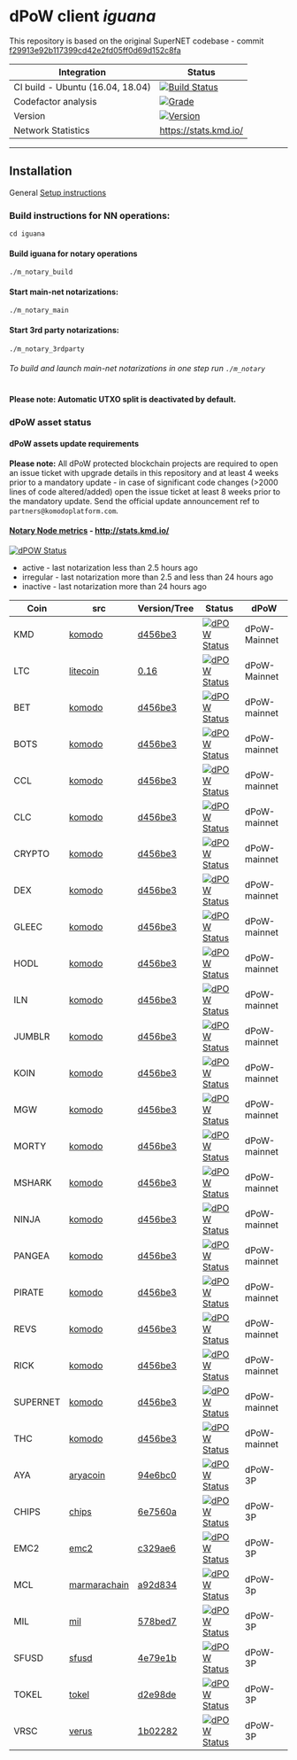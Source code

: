 # dPoW client _iguana_

This repository is based on the original SuperNET codebase - commit [f29913e92b117399cd42e2fd05ff0d69d152c8fa](https://github.com/ca333/SuperNET/commit/f29913e92b117399cd42e2fd05ff0d69d152c8fa)

Integration | Status 
-------------|------
CI build - Ubuntu (16.04, 18.04) | [![Build Status](https://github.com/komodoplatform/dpow/workflows/CI/badge.svg?maxAge=60)](https://github.com/KomodoPlatform/dPoW/actions)
Codefactor analysis | [![Grade](https://img.shields.io/codefactor/grade/github/komodoplatform/dpow)](https://www.codefactor.io/repository/github/komodoplatform/dpow)
Version | [![Version](https://img.shields.io/github/v/release/komodoplatform/dPoW)](https://github.com/KomodoPlatform/dPoW/releases)
Network Statistics | https://stats.kmd.io/

---


## Installation 

General [Setup instructions](https://docs.komodoplatform.com/notary/setup-Komodo-Notary-Node.html#setup-komodo-notary-node)

### Build instructions for NN operations:


`cd iguana`

#### Build iguana for notary operations
`./m_notary_build`

#### Start main-net notarizations:
`./m_notary_main`

#### Start 3rd party notarizations:
`./m_notary_3rdparty`


###### To build and launch main-net notarizations in one step run `./m_notary`

#

**Please note: Automatic UTXO split is deactivated by default.**

### dPoW asset status

#### dPoW assets update requirements

**Please note:** All dPoW protected blockchain projects are required to open an issue ticket with upgrade details in this repository and at least 4 weeks prior to a mandatory update - in case of significant code changes (>2000 lines of code altered/added) open the issue ticket at least 8 weeks prior to the mandatory update. Send the official update announcement ref to `partners@komodoplatform.com`.

#### [Notary Node metrics](http://stats.kmd.io/) - http://stats.kmd.io/

[![dPOW Status](https://badges.komodo.live/svg/date_badge.svg?maxAge=60)](https://komodostats.com)
* active - last notarization less than 2.5 hours ago
* irregular - last notarization more than 2.5 and less than 24 hours ago
* inactive - last notarization more than 24 hours ago

Coin | src | Version/Tree | Status | dPoW 
--------|------|---|------|------
KMD | [komodo](https://github.com/komodoplatform/komodo) | [d456be3](https://github.com/KomodoPlatform/komodo/tree/d456be35acd1f8584e1e4f971aea27bd0644d5c5) | [![dPOW Status](https://badges.komodo.live/svg/KMD_badge.svg?maxAge=60)](https://komodostats.com) | dPoW-Mainnet
LTC | [litecoin](https://github.com/litecoin-project/litecoin) | [0.16](https://github.com/litecoin-project/litecoin/tree/69fce744115a7d2889ff1b90e89582b83de405ad) | [![dPOW Status](https://badges.komodo.live/svg/KMD_badge.svg?maxAge=60)](https://komodostats.com) | dPoW-Mainnet
BET | [komodo](https://github.com/komodoplatform/komodo) | [d456be3](https://github.com/KomodoPlatform/komodo/tree/d456be35acd1f8584e1e4f971aea27bd0644d5c5) | [![dPOW Status](https://badges.komodo.live/svg/BET_badge.svg?maxAge=60)](https://komodostats.com) | dPoW-mainnet
BOTS | [komodo](https://github.com/komodoplatform/komodo) | [d456be3](https://github.com/KomodoPlatform/komodo/tree/d456be35acd1f8584e1e4f971aea27bd0644d5c5) | [![dPOW Status](https://badges.komodo.live/svg/BOTS_badge.svg?maxAge=60)](https://komodostats.com) | dPoW-mainnet
CCL | [komodo](https://github.com/komodoplatform/komodo) | [d456be3](https://github.com/KomodoPlatform/komodo/tree/d456be35acd1f8584e1e4f971aea27bd0644d5c5) | [![dPOW Status](https://badges.komodo.live/svg/CCL_badge.svg?maxAge=60)](https://komodostats.com) | dPoW-mainnet
CLC | [komodo](https://github.com/komodoplatform/komodo) | [d456be3](https://github.com/KomodoPlatform/komodo/tree/d456be35acd1f8584e1e4f971aea27bd0644d5c5) | [![dPOW Status](https://badges.komodo.live/svg/CLC_badge.svg?maxAge=60)](https://komodostats.com) | dPoW-mainnet
CRYPTO | [komodo](https://github.com/komodoplatform/komodo) | [d456be3](https://github.com/KomodoPlatform/komodo/tree/d456be35acd1f8584e1e4f971aea27bd0644d5c5) | [![dPOW Status](https://badges.komodo.live/svg/CRYPTO_badge.svg?maxAge=60)](https://komodostats.com) | dPoW-mainnet
DEX | [komodo](https://github.com/komodoplatform/komodo) | [d456be3](https://github.com/KomodoPlatform/komodo/tree/d456be35acd1f8584e1e4f971aea27bd0644d5c5) | [![dPOW Status](https://badges.komodo.live/svg/DEX_badge.svg?maxAge=60)](https://komodostats.com) | dPoW-mainnet
GLEEC | [komodo](https://github.com/komodoplatform/komodo) | [d456be3](https://github.com/KomodoPlatform/komodo/tree/d456be35acd1f8584e1e4f971aea27bd0644d5c5) | [![dPOW Status](https://badges.komodo.live/svg/GLEEC_badge.svg?maxAge=60)](https://komodostats.com) | dPoW-mainnet
HODL | [komodo](https://github.com/komodoplatform/komodo) | [d456be3](https://github.com/KomodoPlatform/komodo/tree/d456be35acd1f8584e1e4f971aea27bd0644d5c5) | [![dPOW Status](https://badges.komodo.live/svg/HODL_badge.svg?maxAge=60)](https://komodostats.com) | dPoW-mainnet
ILN | [komodo](https://github.com/komodoplatform/komodo) | [d456be3](https://github.com/KomodoPlatform/komodo/tree/d456be35acd1f8584e1e4f971aea27bd0644d5c5) | [![dPOW Status](https://badges.komodo.live/svg/ILN_badge.svg?maxAge=60)](https://komodostats.com) | dPoW-mainnet
JUMBLR | [komodo](https://github.com/komodoplatform/komodo) | [d456be3](https://github.com/KomodoPlatform/komodo/tree/d456be35acd1f8584e1e4f971aea27bd0644d5c5) | [![dPOW Status](https://badges.komodo.live/svg/JUMBLR_badge.svg?maxAge=60)](https://komodostats.com) | dPoW-mainnet
KOIN | [komodo](https://github.com/komodoplatform/komodo) | [d456be3](https://github.com/KomodoPlatform/komodo/tree/d456be35acd1f8584e1e4f971aea27bd0644d5c5) | [![dPOW Status](https://badges.komodo.live/svg/KOIN_badge.svg?maxAge=60)](https://komodostats.com) | dPoW-mainnet
MGW | [komodo](https://github.com/komodoplatform/komodo) | [d456be3](https://github.com/KomodoPlatform/komodo/tree/d456be35acd1f8584e1e4f971aea27bd0644d5c5) | [![dPOW Status](https://badges.komodo.live/svg/MGW_badge.svg?maxAge=60)](https://komodostats.com) | dPoW-mainnet
MORTY | [komodo](https://github.com/komodoplatform/komodo) | [d456be3](https://github.com/KomodoPlatform/komodo/tree/d456be35acd1f8584e1e4f971aea27bd0644d5c5) | [![dPOW Status](https://badges.komodo.live/svg/MORTY_badge.svg?maxAge=60)](https://komodostats.com) | dPoW-mainnet
MSHARK | [komodo](https://github.com/komodoplatform/komodo) | [d456be3](https://github.com/KomodoPlatform/komodo/tree/d456be35acd1f8584e1e4f971aea27bd0644d5c5) | [![dPOW Status](https://badges.komodo.live/svg/MSHARK_badge.svg?maxAge=60)](https://komodostats.com) | dPoW-mainnet
NINJA | [komodo](https://github.com/komodoplatform/komodo) | [d456be3](https://github.com/KomodoPlatform/komodo/tree/d456be35acd1f8584e1e4f971aea27bd0644d5c5) | [![dPOW Status](https://badges.komodo.live/svg/NINJA_badge.svg?maxAge=60)](https://komodostats.com) | dPoW-mainnet
PANGEA | [komodo](https://github.com/komodoplatform/komodo) | [d456be3](https://github.com/KomodoPlatform/komodo/tree/d456be35acd1f8584e1e4f971aea27bd0644d5c5) | [![dPOW Status](https://badges.komodo.live/svg/PANGEA_badge.svg?maxAge=60)](https://komodostats.com) | dPoW-mainnet
PIRATE | [komodo](https://github.com/komodoplatform/komodo) | [d456be3](https://github.com/KomodoPlatform/komodo/tree/d456be35acd1f8584e1e4f971aea27bd0644d5c5) | [![dPOW Status](https://badges.komodo.live/svg/PIRATE_badge.svg?maxAge=60)](https://komodostats.com) | dPoW-mainnet
REVS | [komodo](https://github.com/komodoplatform/komodo) | [d456be3](https://github.com/KomodoPlatform/komodo/tree/d456be35acd1f8584e1e4f971aea27bd0644d5c5) | [![dPOW Status](https://badges.komodo.live/svg/REVS_badge.svg?maxAge=60)](https://komodostats.com) | dPoW-mainnet
RICK | [komodo](https://github.com/komodoplatform/komodo) | [d456be3](https://github.com/KomodoPlatform/komodo/tree/d456be35acd1f8584e1e4f971aea27bd0644d5c5) | [![dPOW Status](https://badges.komodo.live/svg/RICK_badge.svg?maxAge=60)](https://komodostats.com) | dPoW-mainnet
SUPERNET | [komodo](https://github.com/komodoplatform/komodo) | [d456be3](https://github.com/KomodoPlatform/komodo/tree/d456be35acd1f8584e1e4f971aea27bd0644d5c5) | [![dPOW Status](https://badges.komodo.live/svg/SUPERNET_badge.svg?maxAge=60)](https://komodostats.com) | dPoW-mainnet
THC | [komodo](https://github.com/komodoplatform/komodo) | [d456be3](https://github.com/KomodoPlatform/komodo/tree/d456be35acd1f8584e1e4f971aea27bd0644d5c5) | [![dPOW Status](https://badges.komodo.live/svg/THC_badge.svg?maxAge=60)](https://komodostats.com) | dPoW-mainnet
AYA | [aryacoin](https://github.com/KomodoPlatform/AYAv2) | [94e6bc0](https://github.com/KomodoPlatform/AYAv2/tree/94e6bc000c77401ac1b36f27a43d391984e81ac3) | [![dPOW Status](https://badges.komodo.live/svg/AYA_badge.svg?maxAge=60)](https://komodostats.com) | dPoW-3P
CHIPS | [chips](https://github.com/chips-blockchain/chips) | [6e7560a](https://github.com/chips-blockchain/chips/tree/6e7560a69975d4419b3e36c817cdba6401bc8aed) | [![dPOW Status](https://badges.komodo.live/svg/CHIPS_badge.svg?maxAge=60)](https://komodostats.com) | dPoW-3P
EMC2 | [emc2](https://github.com/emc2foundation/einsteinium) | [c329ae6](https://github.com/emc2foundation/einsteinium/tree/c329ae64397bea743054d06b779bb4cbfdcdd25f) | [![dPOW Status](https://badges.komodo.live/svg/EMC2_badge.svg?maxAge=60)](https://komodostats.com) | dPoW-3P
MCL | [marmarachain](https://github.com/marmarachain/marmara) | [a92d834](https://github.com/marmarachain/marmara/tree/a92d8344d3c545b2641a1e04479c90d19588abe7) | [![dPOW Status](https://badges.komodo.live/svg/MCL_badge.svg?maxAge=60)](https://komodostats.com) | dPoW-3p
MIL | [mil](https://github.com/emc2foundation/mil) | [578bed7](https://github.com/emc2foundation/mil/tree/578bed7f403c4d4a16561317d356202ca60c605f) | [![dPOW Status](https://badges.komodo.live/svg/MIL_badge.svg?maxAge=60)](https://komodostats.com) | dPoW-3P
SFUSD | [sfusd](https://github.com/pbcllc/sfusd-core) | [4e79e1b](https://github.com/pbcllc/sfusd-core/tree/4e79e1bbf9faa5305ed1091e863ef081c9272a8e) | [![dPOW Status](https://badges.komodo.live/svg/SFUSD_badge.svg?maxAge=60)](https://komodostats.com) | dPoW-3P
TOKEL | [tokel](https://github.com/TokelPlatform/tokel) | [d2e98de](https://github.com/TokelPlatform/tokel/tree/d2e98de9d1ac6e26c20d540d5a8d7a493e2cf5fd) | [![dPOW Status](https://badges.komodo.live/svg/TOKEL_badge.svg?maxAge=60)](https://komodostats.com) | dPoW-3P
VRSC | [verus](https://github.com/VerusCoin/VerusCoin) | [1b02282](https://github.com/VerusCoin/VerusCoin/commit/1b022820ac1f4a539c0eed60584cac29715c34f1) | [![dPOW Status](https://badges.komodo.live/svg/VRSC_badge.svg?maxAge=60)](https://komodostats.com) | dPoW-3P
